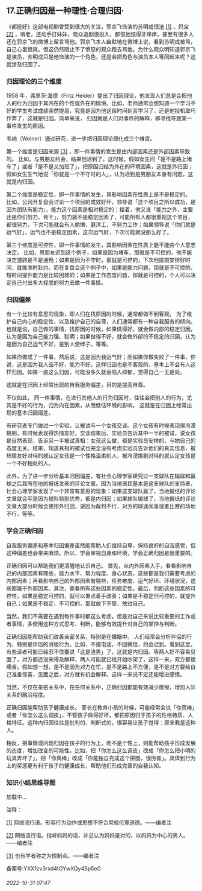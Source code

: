 ## 17.正确归因是一种理性·合理归因·
《都挺好》这部电视剧曾受到很大的关注，郭京飞饰演的苏明成很渣
  [[1]](#notef1) ，妈宝
  [[2]](#notef2) ，啃老，还动手打妹妹，观众追剧很投入，都恨他恨得牙痒痒，甚至有很多人还在郭京飞的微博上留言骂他。郭京飞本人幽默地在微博上说，看到苏明成被骂，自己心里很爽。但这仍然阻止不了愤怒的观众跑去骂他。为什么观众明知道郭京飞是演员，苏明成只是他饰演的一个角色，还是会把角色与演员本人等同起来呢？这就涉及归因了。



### 归因理论的三个维度


1958 年，弗里茨·海德（Fritz Heider）提出了归因理论，他发现人们总是会把他人的行为归因于其内在的个性或外在的情境。比如，老师通常会想知道一个学习不好的学生考试成绩突然提高，究竟是因为他这段时间刻苦学习了，还是他投机取巧作弊了，这就是归因。简单来说，
 归因就是人们对事件的解释，即寻找导致某一事件发生的原因。
 



韦纳（Weiner）通过研究，进一步把归因理论细化成三个维度。



第一个维度是归因来源
  [[3]](#notef3) ，即一件事情的发生是由内部因素还是外部因素导致的。
 比如，与男朋友约会，结果他迟到了。这时候，假如女生问「是不是路上堵车了」或者「是不是又加班了」，把原因归结为外在的环境因素，这就是外归因；假如女生生气地说「你就是一个不守时的人」，认为迟到是男朋友本身有问题，这就是内归因。



第二个维度是稳定性，即一件事情的发生，其影响因素在性质上是不是稳定的。
 比如，公司开复盘会讨论一个项目的成效好坏，领导说「这个项目之所以成功，是因为团队有能力」，能力这个因素是相对稳定的；接着，他又说「能力之外，主要还是你们努力、肯干」，努力就不是稳定因素了，可能所有人都很重视这个项目，都很努力，下次可能就会有人偷懒、磨洋工，不努力工作；如果领导说「你们就是运气好」，运气也不是稳定因素，这次运气好，下次可能就没那么好了。



第三个维度是可控性，即一件事情的发生，其影响因素在性质上能不能由个人意志决定。
 比如，男朋友迟到这个例子，如果是因为堵车，那就是不可控的，他不能决定道路是不是通畅；如果是因为不守时，那就是可控的，下次他提前安排好时间，就能准时赴约。而在复盘会这个例子中，如果是能力问题，那就是不可控的，短时间提升能力是比较困难的；如果是工作态度问题，那就是可控的，个人可以决定自己付出多大程度的努力去做一件事情。



### 归因偏差


有一个比较有意思的现象，即人们在找原因的时候，通常都做不到客观。
 为了维护自己内心的稳定性，以及维护自己的自尊，人们通常都有一种自我服务的倾向。
 也就是说，自己做的事情，找原因的时候，如果做得好，就会做内部的稳定归因，认为是因为自己能力强、聪明；如果做得不好，就会做外部的不稳定的归因，认为是因为自己运气不好，是别人使绊子，等等。



如果你做成了一件事，然后说，这是因为我运气好；而如果你做失败了一件事，你说，这是因为我人品不好，能力不好。这样归因也是不客观的，基本上不会有人这样归因。如果一直这么归因，可能没多久就会陷入抑郁，觉得自己一无是处。



这就是在归因上经常出现的自我服务偏差，目的是提高自尊。



不仅如此，
 同一件事情，在进行其他人的行为归因时，往往会把别人的行为，尤其是不好的行为，归为内在因素，从而低估环境的影响。
 这就是在归因上经常出现的基本归因偏差。



有研究者专门做过一个实验，让被试与一个女孩交谈。这个女孩有时候表现得冷漠挑剔，有时候表现得热情友好。交谈结束后，实验员告诉其中一半的被试，说女孩是自然表现，告诉另一半被试真相：女孩这么做，都是实验员安排的，与她自己的态度无关。结果，知道真相的被试也完全没有考虑实验员告诉他们的真实信息，被热情友好对待的就认定女孩是一个性格温柔的人，被冷漠挑剔对待的就认定女孩是一个不好相处的人。



此外，为了进一步分析基本归因偏差，有社会心理学家研究过一支球队在输球和赢球之后其所在地的报纸发表的评论文章。因为当地居民基本是这支球队的支持者，社会心理学家发现了一个非常有意思的现象：如果这支球队赢了，当地报纸的评论文章就会写是因为球队特别优秀，都是内归因；如果球队输球了，当地报纸的评论文章大部分时候会使用外归因，说因为裁判不行，对方的球迷闹事或者比赛的场地不行，等等。



### 学会正确归因


自我服务偏差和基本归因偏差虽然能帮助人们维持自尊，保持良好的自我感觉，但这种偏差也会带来麻烦。所以，学会审视自身和环境，学会正确归因是很重要的。



正确归因可以帮助我们更清醒地认识自己。
 首先，从内外因素入手，看看影响自己的内部因素有哪些，能力水平、努力程度、身心状态，这些都是我们需要考虑的内部因素；再看影响自己的外部因素有哪些，任务难度、运气好坏、环境状况，这些都属于外部因素。其次，查看所有这些因素的稳定性。最后，判断这些因素的可控性，如果是稳定可控的，就可以重点着手改善；如果是不稳定但可控的，就提升自己；如果是不稳定、不可控的，那就放下不管，放过自己。



当然，我们不需要在遇到每件事时都这么考虑，但是对自己来说比较重要的工作或者事情，多使用这种方式思考、判断，能够有效提升对自己的掌控与判断。



正确归因能帮助我们改善亲密关系，特别是在婚姻中。
 人们经常会分析伴侣的行为，特别是伴侣的消极行为。比如，不接电话，不回微信，约会迟到。看到这里，有些读者可能已经忍不住要说「这是渣男」了，这就是内归因。等两人好不容易见面了，对方都还没来得及解释，两人可能就已经开始吵架了，这样一来，双方都很痛苦。假如想一想，是不是因为对方在忙，是不是路上不方便，是不是对方要给自己准备惊喜，见面之后，对方就有机会解释。这样一来说不定还能增进感情。



当然，不仅在亲密关系中，在任何关系中，正确归因都能有效减少摩擦，增加人际关系的融洽程度。



正确归因能帮助孩子健康成长。
 家长在教育小孩的时候，可能经常会说「你真棒」或者「你怎么这么调皮」，不管孩子做得好坏，都把原因归于孩子的性格特质、人格特征。这种内归因往往是批判的、判断式的，很容易让孩子觉得：原来我是这种人。



相反，把事情或问题归因在孩子的行为上，而不是个性上，则能帮助孩子形成发展的态度，增加改变的可能性。比如，把「你怎么这么调皮」改成「你怎么把小明的玩具弄坏了」，把「你真棒」改成「你能独自完成这个拼图，很厉害」。具体到行为上的奖惩更有利于孩子的健康成长，帮助他们形成完善的自我认知。



### 知识小结思维导图


![]()加载中...

注释：



[[1]](#note1) 网络流行语。形容行为动作或思想不符合常规伦理道德。——编者注



[[2]](#note2) 网络流行语。指听妈妈的话，并总认为妈妈是对的，以妈妈为中心的男人。——编者注



[[3]](#note3) 也有学者称之为控制点。——编者注



备案号:YXX1zv3rxd4tOYwXQy4Sp5eG


###### 2022-10-31 07:47
